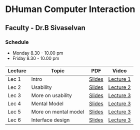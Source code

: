 # DHuman Computer Interaction
## Faculty - Dr.B Sivaselvan

### Schedule
- Monday 8.30 - 10.00 pm
- Friday 8.30 - 10.00 pm

Lecture |Topic |PDF|Video|
|---|---|---|---|
|Lec 1  | Intro   |[Slides](https://drive.google.com/file/d/1gWm3AJVLiIazB4O3pmkLA1IpguC7cxTs/view)|[Lecture 1](https://drive.google.com/file/d/1bYmk_qJGATIp5AD3l4sKym9pXtkgwhjR/view)|
|Lec 2 |  Usability |[Slides](https://drive.google.com/file/d/19N1Ypkbq9lfSzpXGyWj3iEfOWunrXxra/view)|[Lecture 2](https://drive.google.com/file/d/1bYmk_qJGATIp5AD3l4sKym9pXtkgwhjR/view)|
|Lec 3  |More on usability  |[Slides](https://drive.google.com/file/d/1utFzIHVCIgHdVfx1L6WbQK0d4ph1lA3M/view)|[Lecture 3](https://drive.google.com/file/d/1ZAZbhLqJUOeTXfB40R_cOJ1QSpjJyJlQ/view)|
|Lec 4  |Mental Model |[Slides](https://drive.google.com/file/d/1ay0mNCvtsGs-7dYHz-zQ6X7ughYPA4X7/view)|[Lecture 3](https://drive.google.com/file/d/1psh3R1aeyUvERs3kfcebD7x0BIY9v-Hb/view)|
|Lec 5  |More on mental model |[Slides](https://drive.google.com/file/d/1Hv8J4hvPTRE3qdxy2yheMDnyHB45nIhb/view)|[Lecture 3](https://drive.google.com/file/d/1xywZYoUg0B2a9AO3hhy-leu1wkGY9twP/view)|
|Lec 6 | Interface design |[Slides](https://drive.google.com/file/d/1R_JBpaOzveGsM-3Cje6JITnOcakvufj5/view)|[Lecture 3](https://drive.google.com/file/d/15zse2lHxAJJX9tkIeEUIzkpygs95rdgG/view)|


